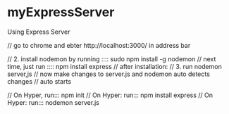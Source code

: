 # myExpressServer
Using Express Server


// go to chrome and ebter http://localhost:3000/ in address bar

// 2. install nodemon by running :::: sudo npm install -g nodemon
//  next time, just run  :::: npm install express
// after installation:
        // 3. run nodemon server,js
// now make changes to server.js and nodemon auto detects changes
// auto starts

//    On Hyper, run::: npm init
//    On Hyper: run::: npm install express
//    On Hyper: run::: nodemon server.js
